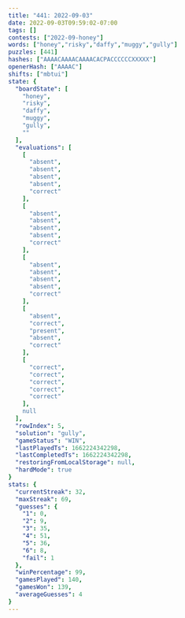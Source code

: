 ```yaml
---
title: "441: 2022-09-03"
date: 2022-09-03T09:59:02-07:00
tags: []
contests: ["2022-09-honey"]
words: ["honey","risky","daffy","muggy","gully"]
puzzles: [441]
hashes: ["AAAACAAAACAAAACACPACCCCCCXXXXX"]
openerHash: ["AAAAC"]
shifts: ["mbtui"]
state: {
  "boardState": [
    "honey",
    "risky",
    "daffy",
    "muggy",
    "gully",
    ""
  ],
  "evaluations": [
    [
      "absent",
      "absent",
      "absent",
      "absent",
      "correct"
    ],
    [
      "absent",
      "absent",
      "absent",
      "absent",
      "correct"
    ],
    [
      "absent",
      "absent",
      "absent",
      "absent",
      "correct"
    ],
    [
      "absent",
      "correct",
      "present",
      "absent",
      "correct"
    ],
    [
      "correct",
      "correct",
      "correct",
      "correct",
      "correct"
    ],
    null
  ],
  "rowIndex": 5,
  "solution": "gully",
  "gameStatus": "WIN",
  "lastPlayedTs": 1662224342298,
  "lastCompletedTs": 1662224342298,
  "restoringFromLocalStorage": null,
  "hardMode": true
}
stats: {
  "currentStreak": 32,
  "maxStreak": 69,
  "guesses": {
    "1": 0,
    "2": 9,
    "3": 35,
    "4": 51,
    "5": 36,
    "6": 8,
    "fail": 1
  },
  "winPercentage": 99,
  "gamesPlayed": 140,
  "gamesWon": 139,
  "averageGuesses": 4
}
---
```


<!-- more -->
